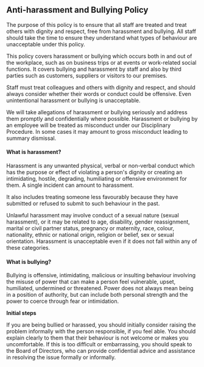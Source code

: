 ## Anti-harassment and Bullying Policy

The purpose of this policy is to ensure that all staff are treated and treat others with dignity and respect, free from harassment and bullying.  All staff should take the time to ensure they understand what types of behaviour are unacceptable under this policy.

This policy covers harassment or bullying which occurs both in and out of the workplace, such as on business trips or at events or work-related social functions.  It covers bullying and harassment by staff and also by third parties such as customers, suppliers or visitors to our premises.

Staff must treat colleagues and others with dignity and respect, and should always consider whether their words or conduct could be offensive.  Even unintentional harassment or bullying is unacceptable.

We will take allegations of harassment or bullying seriously and address them promptly and confidentially where possible. Harassment or bullying by an employee will be treated as misconduct under our Disciplinary Procedure.  In some cases it may amount to gross misconduct leading to summary dismissal.

#### What is harassment?

Harassment is any unwanted physical, verbal or non-verbal conduct which has the purpose or effect of violating a person&#39;s dignity or creating an intimidating, hostile, degrading, humiliating or offensive environment for them.  A single incident can amount to harassment.

It also includes treating someone less favourably because they have submitted or refused to submit to such behaviour in the past.

Unlawful harassment may involve conduct of a sexual nature (sexual harassment), or it may be related to age, disability, gender reassignment, marital or civil partner status, pregnancy or maternity, race, colour, nationality, ethnic or national origin, religion or belief, sex or sexual orientation.  Harassment is unacceptable even if it does not fall within any of these categories.

#### What is bullying?

Bullying is offensive, intimidating, malicious or insulting behaviour involving the misuse of power that can make a person feel vulnerable, upset, humiliated, undermined or threatened. Power does not always mean being in a position of authority, but can include both personal strength and the power to coerce through fear or intimidation.

**Initial steps**

If you are being bullied or harassed, you should initially consider raising the problem informally with the person responsible, if you feel able.  You should explain clearly to them that their behaviour is not welcome or makes you uncomfortable.  If this is too difficult or embarrassing, you should speak to the Board of Directors, who can provide confidential advice and assistance in resolving the issue formally or informally.

